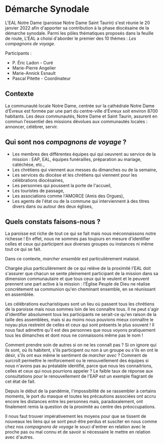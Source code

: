 # Démarche Synodale

L'EAL Notre Dame (paroisse Notre Dame Saint Taurin) s'est réunie le 20 janvier 2022 afin d'apporter sa contribution à la phase diocésaine de la démarche synodale. Parmi les pôles thématiques proposés dans la feuille de route, L'EAL a choisi d'aborder le premier des 10 thèmes : *Les compagnons de voyage*.

Participants :

* P. Éric Ladon - Curé
* Marie-Pierre Angelier
* Marie-Annick Esnault
* Pascal Pitette - Coordinateur

## Contexte

La communauté locale Notre Dame, centrée sur la cathédrale Notre Dame d'Évreux est formée par une part du centre-ville d'Évreux soit environ 8700 habitants. Les deux communautés, Notre Dame et Saint Taurin, assurent en commun l'essentiel des missions dévolues aux communautés locales : annoncer, célébrer, servir.

## Qui sont nos _compagnons de voyage_ ?

- Les membres des différentes équipes qui qui oeuvrent au service de la mission : EAP, EAL, équipes funérailles, préparation au mariage, catéchèse, etc.,
- Les chrétiens qui viennent aux messes du dimanches ou de la semaine,
- Les services du diocèse et les chrétiens qui viennent pour les célébrations diocésaines,
- Les personnes qui poussent la porte de l'accueil,
- Les touristes de passage,
- Les associations comme l'AMORCE (Amis des Orgues),
- Les agents de l'état ou de la commune qui interviennent à des titres divers dans ou autour des deux églises,

## Quels constats faisons-nous ?

La paroisse est riche de tout ce qui se fait mais nous méconnaissons notre richesse ! En effet, nous ne sommes pas toujours en mesure d'identifier celles et ceux qui participent aux diverses groupes ou instances ni même tout ce qui se fait.

Dans ce contexte, _marcher ensemble_ est particulièrement malaisé.

Chargée plus particulièrement de ce qui relève de la proximité l'EAL doit s'assurer que chacun se sente pleinement participant de la mission dans sa dimension communautaire et que tous ceux qui le veulent et le peuvent prennent une part active à la mission : l’Église Peuple de Dieu ne réalise concrètement sa communion qu'en cheminant ensemble, en se réunissant en assemblée.

Les célébrations eucharistiques sont un lieu où passent tous les chrétiens de la paroisse mais nous sommes loin de les connaître tous. Il ne peut s'agir d'identifier absolument tous les participants ne serait-ce qu'en raison de la taille des assemblées, mais si au moins nous pouvions mieux connaître le noyau plus restreint de celles et ceux qui sont présents le plus souvent ! Il nous faut admettre qu'il est des personnes que nous voyons pratiquement tous les dimanches et dont nous ne connaissons même pas le nom !

Comment prendre soin de autres si on ne les connaît pas ? Si on ignore qui ils sont, où ils habitent, s'ils participent ou non à un groupe ou s'ils en ont le désir, s'ils ont eux même le sentiment de _marcher avec_ ? Comment de surcroît permettre le renforcement ou le renouvellement des équipes si nous n'avons pas au préalable identifié, parce que nous les connaitrions, celles et ceux qui nous pourrions appeler ? Le faible taux de réponse aux consultations pour le renouvellement de l'EAP est un exemple flagrant de cet état de fait.

Depuis le début de la pandémie, l'impossibilité de se rassembler à certains moments, le port du masque et toutes les précautions associées ont accru encore les distances entre les personnes mais, paradoxalement, ont finalement remis la question de la proximité au centre des préoccupations.

Il nous faut trouver impérativement les moyens pour que se tissent de nouveaux les liens qui se sont peut-être perdus et susciter en nous comme chez nos _compagnons de voyage_ le souci d'entrer en relation avec le proche pas ou mal connu et de savoir si nécessaire le mettre en relation avec d'autres.
